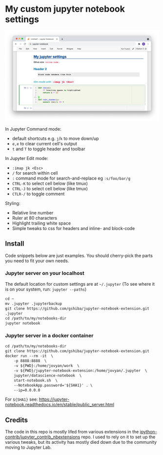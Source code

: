 # My custom jupyter notebook settings

![screenshot](screenshot.png)

In Jupyter Command mode:
* default shortcuts e.g. `j`/`k` to move down/up
* `e,e` to clear current cell's output
* `t` and `T` to toggle header and toolbar

In Jupyter Edit mode:
* `:imap jk <Esc>`
* `/` for search within cell
* `:` command mode for search-and-replace eg `:s/foo/bar/g`
* `CTRL-K` to select cell below (like tmux)
* `CTRL-J` to select cell below (like tmux)
* `CTLR-/` to toggle comment

Styling:
* Relative line number
* Ruler at 80 characters
* Highlight trailing white space
* Simple tweaks to css for headers and inline- and block-code

## Install

Code snippets below are just examples. You should cherry-pick the parts you need to fit your own needs.

### Jupyter server on your localhost

The default location for custom settings are at `~/.jupyter` (To see where it is on your system, run: `jupyter --paths`)
```
cd ~
mv .jupyter .jupyterbackup
git clone https://github.com/gshiba/jupyter-notebook-extension.git .jupyter
cd /path/to/my/notebooks-dir
jupyter notebook
```

### Jupyter server in a docker container

```
cd /path/to/my/notebooks-dir
git clone https://github.com/gshiba/jupyter-notebook-extension.git
docker run --rm -it  \
    -p 8888:8888  \
    -v ${PWD}:/home/jovyan/work  \
    -v ${PWD}/jupyter-notebook-extension:/home/jovyan/.jupyter  \
    jupyter/datascience-notebook  \
    start-notebook.sh  \
    --NotebookApp.password='${SHA1}' . \
    --ip=0.0.0.0
```
For `${SHA1}` see: https://jupyter-notebook.readthedocs.io/en/stable/public_server.html


## Credits

The code in this repo is mostly lifed from various extensions in the 
[ipython-contrib/jupyter_contrib_nbextensions](https://github.com/ipython-contrib/jupyter_contrib_nbextensions) repo.
I used to rely on it to set up the various tweaks, but its activity has mostly
died down due to the community moving to Jupyter Lab.